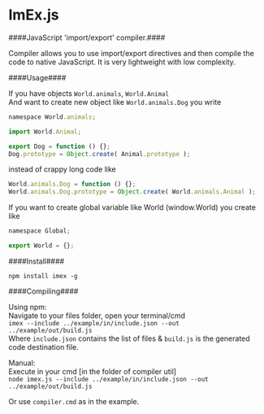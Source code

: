 ImEx.js
========

####JavaScript 'import/export' compiler.####

Compiler allows you to use import/export directives and then compile the code to native JavaScript.
It is very lightweight with low complexity.

####Usage####

If you have objects `World.animals`, `World.Animal`<br>
And want to create new object like `World.animals.Dog` you write

```js
namespace World.animals;

import World.Animal;

export Dog = function () {};
Dog.prototype = Object.create( Animal.prototype );
```

instead of crappy long code like

```js
World.animals.Dog = function () {};
World.animals.Dog.prototype = Object.create( World.animals.Animal );
```

If you want to create global variable like World (window.World) you create like

```js
namespace Global;

export World = {};
```

####Install####

```npm install imex -g```

####Compiling####

Using npm:<br>
Navigate to your files folder, open your terminal/cmd<br>
```imex --include ../example/in/include.json --out ../example/out/build.js```<br>
Where `include.json` contains the list of files & `build.js` is the generated code destination file.

Manual:<br>
Execute in your cmd [in the folder of compiler util]<br>
```node imex.js --include ../example/in/include.json --out ../example/out/build.js```

Or use ```compiler.cmd``` as in the example.